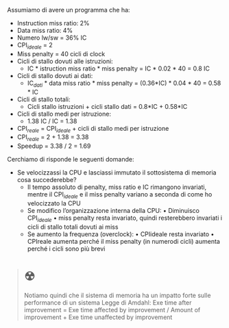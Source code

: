 Assumiamo di avere un programma che ha:
- Instruction miss ratio: 2%
- Data miss ratio: 4%
- Numero lw/sw = 36% IC
- CPI$_{ideale}$ = 2
- Miss penalty = 40 cicli di clock
- Cicli di stallo dovuti alle istruzioni:
	- IC * istruction miss ratio * miss penalty = IC * 0.02 * 40 = 0.8 IC
- Cicli di stallo dovuti ai dati:
	- IC$_{dati}$ \* data miss ratio \* miss penalty = (0.36\*IC) \* 0.04 \* 40 = 0.58 \* IC 
- Cicli di stallo totali:
	- Cicli stallo istruzioni + cicli stallo dati = 0.8\*IC + 0.58\*IC
- Cicli di stallo medi per istruzione:
	- 1.38 IC / IC =  1.38
- CPI$_{reale}$ = CPI$_{ideale}$ + cicli di stallo medi per istruzione
- CPI$_{reale}$ = 2 + 1.38 = 3.38
- Speedup = 3.38 / 2 = 1.69

Cerchiamo di risponde le seguenti domande:
- Se velocizzassi la CPU e lasciassi immutato il sottosistema di memoria cosa succederebbe?
	- Il tempo assoluto di penalty, miss ratio e IC rimangono invariati, mentre il CPI$_{ideale}$ e il miss penalty variano a seconda di come ho velocizzato la CPU
	- Se modifico l’organizzazione interna della CPU:
		• Diminuisco CPI$_{ideale}$
		• miss penalty resta invariato, quindi resterebbero invariati i cicli di stallo totali dovuti ai miss
	- Se aumento la frequenza (overclock):
		• CPIideale resta invariato
		• CPIreale aumenta perché il miss penalty (in numerodi cicli) aumenta perché i cicli sono più brevi

># ☢
>Notiamo quindi che il sistema di memoria ha un impatto forte sulle performance di un sistema
>Legge di Amdahl:
	Exe time after improvement = Exe time affected by improvement / Amount of improvement + Exe time unaffected by improvement